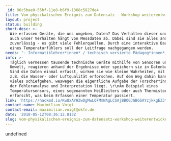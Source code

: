 ```yaml
---
_id: 86c5bae0-55bf-11e8-b6f9-1368c5827de4
title: Vom physikalischen Ereignis zum Datensatz - Workshop weiterentwickeln
layout: project
status: building
short-desc: >-
  Wie erfassen Geräte, die uns umgeben, Daten? Das Verhalten dieser und damit
  auch unser Verhalten hängt von Messdaten ab. Dabei sind sie alles andere als
  zuverlässig - es gibt viele Fehlerquellen. Durch eine interaktive Bauanleitung
  eines Temperaturfühlers soll der Leitfrage nachgegangen werden.
needs: "- Informatiklehrer*innen* / technisch versierte Pädagog*innen*, um das Format didaktisch aufzubereiten \r\n- Pädagog*innen* / Lehrer*innen*, die das Format mit Schüler*innen testen.\r\n\r\nDie bereits existierende Anleitung (siehe Projektlink) wird aufbereitet und in ein schultaugliches Format übertragen. Zu dieser Übertragung gehört die Trennung von Bauanleitung, Theorie und weiteren Hintergrundinformationen, so dass Schüler*innen* selbst entscheiden können, ob sie noch weitere Informationen benötigen."
info: >-
  Täglich vermessen tausende technische Geräte mithilfe von Sensoren unsere
  Umwelt, reagieren anhand der Ergebnisse oder speichern sie in Datenbanken ab.
  Sind die Daten einmal erfasst, wirken sie wie kleine Wahrheiten, mit denen wir
  z.B. die Wasser- oder Luftqualität erforschen. Auf dem Weg dahin kann aber
  vieles schiefgehen, weswegen die eigentliche Aufgabe der Forscher*innen* in
  der Fehleranalyse und Interpretation liegt. \r\nAm Beispiel eines
  Temperatursensors, eines sogenannten Heißleiters oder auch Thermistors, wird
  erforscht, was beim Erfassen einer Temperatur passiert.
link: 'https://hackmd.io/KwQxAYHZwDgMwLQFMmWAgLCSAjBBOGJGBGSAYzjkkgEZJtyg'
contact-name: Maximilian Voigt
contact-email: maximilian.voigt@okfn.de
date: '2018-05-12T08:36:12.813Z'
slug: vom-physikalischen-ereignis-zum-datensatz-workshop-weiterentwickeln
---
```

undefined

